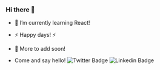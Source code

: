 ### Hi there 👋

- 🌱 I’m currently learning React!

- ⚡ Happy days! ⚡

- 💬 More to add soon!

- Come and say hello! 
![Twitter Badge](https://img.shields.io/badge/-Twitter-1ca0f1?style=flat-square&labelColor=1ca0f1&logo=twitter&logoColor=white&link=https://twitter.com/Ana_Dunning)
![Linkedin Badge](https://img.shields.io/badge/-LinkedIn-blue?style=flat-square&logo=Linkedin&logoColor=white&link=https://www.linkedin.com/in/ana-dunning-309a2425)

<!--
**anadunning/anadunning** is a ✨ _special_ ✨ repository because its `README.md` (this file) appears on your GitHub profile.

Here are some ideas to get you started:

- 🔭 I’m currently working on ...
- 🌱 I’m currently learning ...
- 👯 I’m looking to collaborate on ...
- 🤔 I’m looking for help with ...
- 💬 Ask me about ...
- 📫 How to reach me: ...
- 😄 Pronouns: ...
- ⚡ Fun fact: ...
-->
